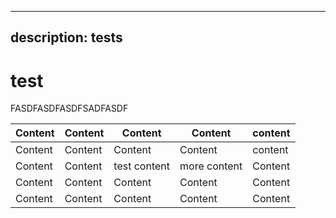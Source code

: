 ***

## description: tests

# test

FASDFASDFASDFSADFASDF

| Content | Content | Content      | Content      | content |
| ------- | ------- | ------------ | ------------ | ------- |
| Content | Content | Content      | Content      | content |
| Content | Content | test content | more content | Content |
| Content | Content | Content      | Content      | Content |
| Content | Content | Content      | Content      | Content |
